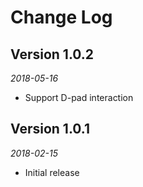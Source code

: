 Change Log
============================

## Version 1.0.2
_2018-05-16_
+ Support D-pad interaction

## Version 1.0.1
_2018-02-15_
+ Initial release
